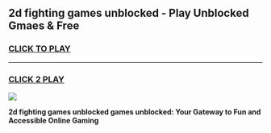 
## 2d fighting games unblocked - Play Unblocked Gmaes & Free
<h3>
<a href="https://premium.freeplayer.one?title=2d_fighting_games_unblocked&ref=19F">CLICK TO PLAY</a></h3>
<hr>

<h3>
<a href="https://premium.freeplayer.one?title=2d_fighting_games_unblocked&ref=19F">CLICK 2 PLAY</a>
  
</h3>

<a href="https://premium.freeplayer.one?title=2d_fighting_games_unblocked&ref=19F/"><img src="https://clearcache.store/games.png"></a>


**2d fighting games unblocked games unblocked: Your Gateway to Fun and Accessible Online Gaming**
